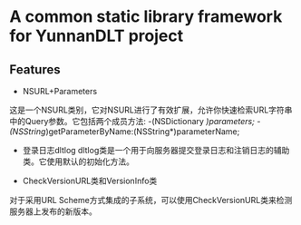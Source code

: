 A common static library framework for YunnanDLT project
=============================================================

Features
--------
* NSURL+Parameters 

这是一个NSURL类别，它对NSURL进行了有效扩展，允许你快速检索URL字符串中的Query参数。它包括两个成员方法:
    -(NSDictionary *)parameters;
    -(NSString*)getParameterByName:(NSString*)parameterName;

* 登录日志dltlog 
dltlog类是一个用于向服务器提交登录日志和注销日志的辅助类。它使用默认的初始化方法。

* CheckVersionURL类和VersionInfo类 

对于采用URL Scheme方式集成的子系统，可以使用CheckVersionURL类来检测服务器上发布的新版本。